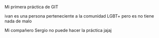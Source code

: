 Mi primera práctica de GIT

ivan es una persona perteneciente a la comunidad LGBT+ pero es no tiene nada de malo

Mi compañero Sergio no puede hacer la práctica jajaj

